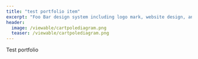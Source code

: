 ```yaml
---
title: "test portfolio item"
excerpt: "Foo Bar design system including logo mark, website design, and branding applications."
header:
  image: /viewable/cartpolediagram.png
  teaser: /viewable/cartpolediagram.png
---
```


Test portfolio
